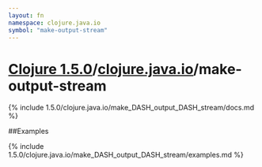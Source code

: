 ```yaml
---
layout: fn
namespace: clojure.java.io
symbol: "make-output-stream"
---
```


# [Clojure 1.5.0](../../)/[clojure.java.io](../)/make-output-stream

{% include 1.5.0/clojure.java.io/make_DASH_output_DASH_stream/docs.md %}

##Examples

{% include 1.5.0/clojure.java.io/make_DASH_output_DASH_stream/examples.md %}

